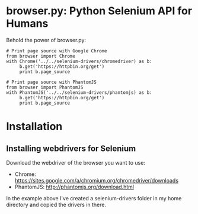# browser.py: Python Selenium API for Humans

Behold the power of browser.py:
```
# Print page source with Google Chrome
from browser import Chrome
with Chrome('../../selenium-drivers/chromedriver) as b:
     b.get('https://httpbin.org/get')
     print b.page_source

# Print page source with PhantomJS
from browser import PhantomJS
with PhantomJS('../../selenium-drivers/phantomjs) as b:
     b.get('https://httpbin.org/get')
     print b.page_source
```

# Installation
## Installing webdrivers for Selenium
Download the webdriver of the browser you want to use:
- Chrome: https://sites.google.com/a/chromium.org/chromedriver/downloads
- PhantomJS: http://phantomjs.org/download.html

In the example above I've created a selenium-drivers folder in my home directory and copied the drivers in there.
